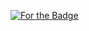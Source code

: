 [![For the Badge](http://forthebadge.com/images/badges/powered-by-netflix.svg)](http://forthebadge.com)

